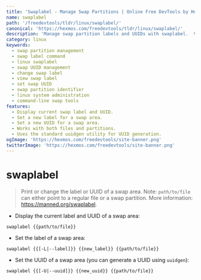 ```yaml
---
title: 'Swaplabel - Manage Swap Partitions | Online Free DevTools by Hexmos'
name: swaplabel
path: '/freedevtools/tldr/linux/swaplabel/'
canonical: 'https://hexmos.com/freedevtools/tldr/linux/swaplabel/'
description: 'Manage swap partition labels and UUIDs with swaplabel.  View, set, and change swap area identifiers easily. Free online tool, no registration required.'
category: linux
keywords:
  - swap partition management
  - swap label command
  - linux swaplabel
  - swap UUID management
  - change swap label
  - view swap label
  - set swap UUID
  - swap partition identifier
  - linux system administration
  - command-line swap tools
features:
  - Display current swap label and UUID.
  - Set a new label for a swap area.
  - Set a new UUID for a swap area.
  - Works with both files and partitions.
  - Uses the standard uuidgen utility for UUID generation.
ogImage: 'https://hexmos.com/freedevtools/site-banner.png'
twitterImage: 'https://hexmos.com/freedevtools/site-banner.png'
---
```


# swaplabel

> Print or change the label or UUID of a swap area.
> Note: `path/to/file` can either point to a regular file or a swap partition.
> More information: <https://manned.org/swaplabel>.

- Display the current label and UUID of a swap area:

`swaplabel {{path/to/file}}`

- Set the label of a swap area:

`swaplabel {{[-L|--label]}} {{new_label}} {{path/to/file}}`

- Set the UUID of a swap area (you can generate a UUID using `uuidgen`):

`swaplabel {{[-U|--uuid]}} {{new_uuid}} {{path/to/file}}`
